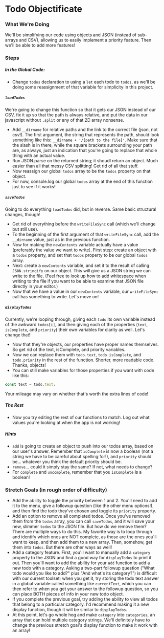 # Todo Objectificate

### What We're Doing

We'll be simplifying our code using objects and JSON (instead of sub-arrays and CSV), allowing us to easily implement a priority feature. Then we'll be able to add more features!


### Steps

##### In the Global Code:

* Change `todos` declaration to using a `let` each todo to `todos`, as we'll be doing some reassignment of that variable for simplicity in this project.


##### `loadTodos`

We're going to change this function so that it gets our JSON instead of our CSV, fix it up so that the path is always relative, and put the data in our javascript without `.split` or any of that 2D array nonsense.

* Add `__dirname` for relative paths and the link to the correct file (json, not csv!). The first argument, the string that represents the path, should look something like this: `__dirname + '/[path to the file]'`. Make sure that the slash is in there, while the square brackets surrounding your path are, as always, just an indication that you're going to replace that whole thing with an actual value.
* Run JSON.parse on the returned string; it shoudl return an object. Much easier than all that messy CSV splitting! Get rid of all that stuff.
* Now reassign our global `todos` array to be the `todos` property on that object.
* For now, console.log our global `todos` array at the end of this function just to see if it works!


##### `saveTodos`

Going to do everything `loadTodos` did, but in reverse. Same basic structural changes, though!

* Get rid of everything before the `writeFileSync` call (which we'll change but still use).
* To the beginning of the first argument of that `writeFileSync` call, add the `__dirname` value, just as in the previous function.
* Now for making the `newContents` variable actually have a value (preferably the value we want to write). First step: create an object with a `todos` property, and set that `todos` property to be our global `todos` array.
* Next: create a `newContents` variable, and set it to the result of calling `JSON.stringify` on our object. This will give us a JSON string we can write to the file. (Feel free to look up how to add whitespace when writing to the file if you want to be able to examine that JSON file directly in your editor.)
* Now that we have a value in our `newContents` variable, our `writeFileSync` call has something to write. Let's move on!


##### `displayTodos`

Currently, we're looping through, giving each `todo` its own variable instead of the awkward `todos[i]`, and then giving each of the properties (`text`, `isComplete`, and `priority`) their own variables for clarity as well. Let's change that!

* Now that they're objects, our properties have proper names themselves. So get rid of the text, isComplete, and priority variables.
* Now we can replace them with `todo.text`, `todo.isComplete`, and `todo.priority` in the rest of the function. Shorter, more readable code. Thanks, objects!
* You can still make variables for those properties if you want with code like this:

```javascript
const text = todo.text;
```

Your mileage may vary on whether that's worth the extra lines of code!


##### The Rest

* Now you try editing the rest of our functions to match. Log out what values you're looking at when the app is not working!


##### Hints

* `add` is going to create an object to push into our todos array, based on our user's answer. Remember that `isComplete` is now a boolean (not a string we have to be careful about spelling for!), and `priority` should be... whatever you think the default priority should be.
* `remove`... could it simply stay the same? If not, what needs to change?
* For `complete` and `uncomplete`, remember that you `isComplete` is a boolean!


### Stretch Goals (in rough order of difficulty)

* Add the ability to toggle the priority between 1 and 2. You'll need to add it to the menu, give a followup question (like the other menu options!), and then find the todo they've chosen and toggle its `priority` property. 
* Add an option to remove all completed todos. Once you've removed them from the `todos` array, you can call `saveTodos`, and it will save your new, slimmer `todos` to the JSON file. But how do we remove them? There are multiple ways to do this. My favorite way is to loop through and identify which ones are NOT complete, as those are the ones you'll want to keep, and then add them to a new array. Then, somehow, get them into `todos`. But there are other ways as well!
* Add a category feature. First, you'll want to manually add a `category` property to the JSON and find a good way for `displayTodos` to print it out. Then you'll want to add the ability for your `add` function to add a new todo with a category. Asking a two-part followup question ("What todo would you like to add?" plus "And what's its category?") is difficult with our current toolset;  when you get it, try storing the todo text answer in a global variable called something like `currentText`, which you can then refer to when you get your answer to the followup question, so you can place BOTH pieces of info in your new todo object.
* If you complete the previous goal, try adding the ability to view all todos that belong to a particular category. I'd recommend making it a new display function, though it will be similar to `displayTodos`.
* At this point, let's go whole hog and make `category` into `categories`, an array that can hold multiple category strings. We'll definitely have to change the previous stretch goal's display function to make it work with an array!
